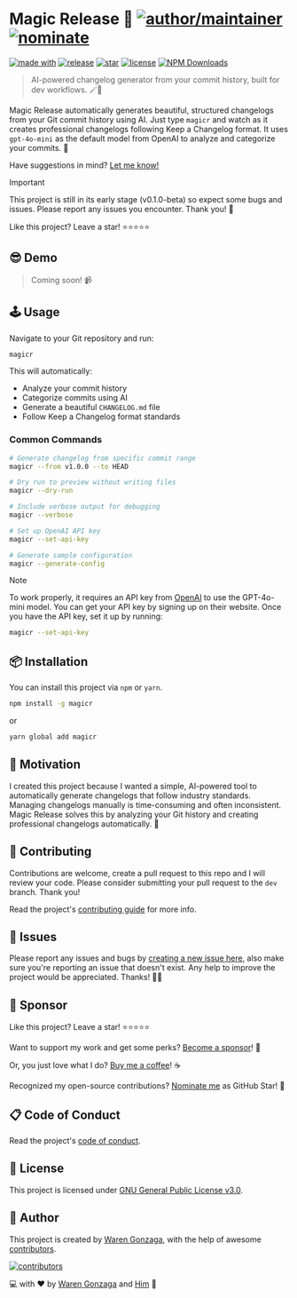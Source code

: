 # Magic Release 🚀 [![author/maintainer](https://img.shields.io/badge/by-warengonzaga-016eea.svg?logo=github&labelColor=181717&longCache=true&style=flat-square)](https://warengonzaga.com/) [![nominate](https://img.shields.io/badge/nominate-%20@warengonzaga%20as%20GitHub%20Star-yellow.svg?logo=github&labelColor=181717&longCache=true&style=flat-square)](https://stars.github.com/nominate)

[![made with](https://img.shields.io/badge/made%20with-TypeScript-blue.svg?logo=typescript&labelColor=181717&color=blue&logoColor=white&style=flat-square)](https://www.typescriptlang.org/) [![release](https://img.shields.io/github/release/warengonzaga/magic-release.svg?logo=github&labelColor=181717&color=green&style=flat-square)](https://github.com/warengonzaga/magic-release/releases) [![star](https://img.shields.io/github/stars/warengonzaga/magic-release.svg?&logo=github&labelColor=181717&color=yellow&style=flat-square)](https://github.com/warengonzaga/magic-release/stargazers) [![license](https://img.shields.io/github/license/warengonzaga/magic-release.svg?&logo=github&labelColor=181717&style=flat-square)](https://github.com/warengonzaga/magic-release/blob/main/LICENSE) [![NPM Downloads](https://img.shields.io/npm/dt/magicr?logo=npm&labelColor=181717&color=red&style=flat-square)](https://npmjs.com/package/magicr)

<!-- ![banner](https://your-banner-url.com) -->

> AI-powered changelog generator from your commit history, built for dev workflows. 🪄📝

Magic Release automatically generates beautiful, structured changelogs from your Git commit history using AI. Just type `magicr` and watch as it creates professional changelogs following Keep a Changelog format. It uses `gpt-4o-mini` as the default model from OpenAI to analyze and categorize your commits. 🚀

Have suggestions in mind? [Let me know!](https://github.com/warengonzaga/magic-release/issues)

> [!IMPORTANT]
> This project is still in its early stage (v0.1.0-beta) so expect some bugs and issues. Please report any issues you encounter. Thank you! 🙏

Like this project? Leave a star! ⭐⭐⭐⭐⭐

## 😎 Demo

> Coming soon! 📹

## 🕹️ Usage

Navigate to your Git repository and run:

```bash
magicr
```

This will automatically:

- Analyze your commit history
- Categorize commits using AI
- Generate a beautiful `CHANGELOG.md` file
- Follow Keep a Changelog format standards

### Common Commands

```bash
# Generate changelog from specific commit range
magicr --from v1.0.0 --to HEAD

# Dry run to preview without writing files
magicr --dry-run

# Include verbose output for debugging
magicr --verbose

# Set up OpenAI API key
magicr --set-api-key

# Generate sample configuration
magicr --generate-config
```

> [!NOTE]
> To work properly, it requires an API key from [OpenAI](https://openai.com/) to use the GPT-4o-mini model. You can get your API key by signing up on their website. Once you have the API key, set it up by running:
>
> ```bash
> magicr --set-api-key
> ```

## 📦 Installation

You can install this project via `npm` or `yarn`.

```bash
npm install -g magicr
```

or

```bash
yarn global add magicr
```

## 💖 Motivation

I created this project because I wanted a simple, AI-powered tool to automatically generate changelogs that follow industry standards. Managing changelogs manually is time-consuming and often inconsistent. Magic Release solves this by analyzing your Git history and creating professional changelogs automatically. 🎯

## 🎯 Contributing

Contributions are welcome, create a pull request to this repo and I will review your code. Please consider submitting your pull request to the `dev` branch. Thank you!

Read the project's [contributing guide](https://github.com/warengonzaga/magic-release/blob/main/CONTRIBUTING.md) for more info.

## 🐛 Issues

Please report any issues and bugs by [creating a new issue here](https://github.com/warengonzaga/magic-release/issues/new/choose), also make sure you're reporting an issue that doesn't exist. Any help to improve the project would be appreciated. Thanks! 🙏✨

## 🙏 Sponsor

Like this project? Leave a star! ⭐⭐⭐⭐⭐

Want to support my work and get some perks? [Become a sponsor](https://github.com/sponsors/warengonzaga)! 💖

Or, you just love what I do? [Buy me a coffee](https://buymeacoffee.com/warengonzaga)! ☕

Recognized my open-source contributions? [Nominate me](https://stars.github.com/nominate) as GitHub Star! 💫

## 📋 Code of Conduct

Read the project's [code of conduct](https://github.com/warengonzaga/magic-release/blob/main/CODE_OF_CONDUCT.md).

## 📃 License

This project is licensed under [GNU General Public License v3.0](https://opensource.org/licenses/GPL-3.0).

## 📝 Author

This project is created by [Waren Gonzaga](https://github.com/warengonzaga), with the help of awesome [contributors](https://github.com/warengonzaga/magic-release/graphs/contributors).

[![contributors](https://contrib.rocks/image?repo=warengonzaga/magic-release)](https://github.com/warengonzaga/magic-release/graphs/contributors)

💻 with ❤️ by [Waren Gonzaga](https://warengonzaga.com/) and [Him](https://www.youtube.com/watch?v=HHrxS4diLew&t=44s) 🙏
